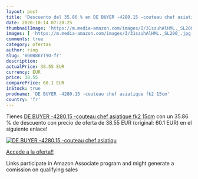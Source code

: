 ```yaml
---
layout: post
title: 'Descuento del 35.86 % en DE BUYER -4280.15 -couteau chef asiatiqu'
date: 2020-10-14 07:20:25
thumbnailImage: 'https://m.media-amazon.com/images/I/31szuhAlHML._SL200_.jpg'
images: [ 'https://m.media-amazon.com/images/I/31szuhAlHML._SL200_.jpg' ]
comments: true
category: ofertas
author: ring
slug: 'B00B8KYT9O-fr'
description:
actualPrice: 38.55 EUR
currency: EUR
price: 38.55
comparePrice: 60.1 EUR
inStock: true
prodname: 'DE BUYER -4280.15 -couteau chef asiatique fk2 15cm'
country: 'fr'
---
```


Tienes [DE BUYER -4280.15 -couteau chef asiatique fk2 15cm](https://www.amazon.fr/dp/B00B8KYT9O/?tag=tolees0d-21) con un 35.86 % de descuento con precio de oferta de 38.55 EUR (original: 60.1 EUR) en el siguiente enlace!

[![DE BUYER -4280.15 -couteau chef asiatiqu](https://m.media-amazon.com/images/I/31szuhAlHML._SL200_.jpg)](https://www.amazon.fr/dp/B00B8KYT9O/?tag=tolees0d-21)

[Accede a la oferta!!](https://www.amazon.fr/dp/B00B8KYT9O/?tag=tolees0d-21)

Links participate in Amazon Associate program and might generate a comission on qualifying sales


